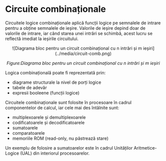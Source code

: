 # Circuite combinaționale

Circuitele logice combinaționale aplică funcții logice pe semnalele de intrare pentru a obține semnalele de ieșire. Valorile de ieșire depind doar de valorile de intrare, iar când starea unei intrări se schimbă, acest lucru se reflectă imediat la ieșirile circuitului.

<div align="center">
![Diagrama bloc pentru un circuit combinațional cu n intrări și m ieșiri](../media/circuit-comb.png)

_Figure:Diagrama bloc pentru un circuit combinațional cu n intrări și m ieșiri_

</div>


Logica combinațională poate fi reprezentată prin:
  - diagrame structurale la nivel de porți logice
  - tabele de adevăr
  - expresii booleene (funcții logice)

Circuitele combinaționale sunt folosite în procesoare în cadrul componentelor de calcul, iar cele mai des întâlnite sunt:
  - multiplexoarele și demultiplexoarele
  - codificatoarele și decodificatoarele
  - sumatoarele
  - comparatoarele
  - memoriile ROM (read-only, nu păstrează stare)

Un exemplu de folosire a sumatoarelor este în cadrul Unităților Aritmetice-Logice (UAL) din interiorul procesoarelor.
